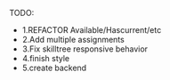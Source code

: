 TODO: 
* 1.REFACTOR Available/Hascurrent/etc 
* 2.Add multiple assignments 
* 3.Fix skilltree responsive behavior 
* 4.finish style
* 5.create backend
